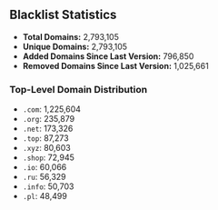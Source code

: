 ## Blacklist Statistics

- **Total Domains:** 2,793,105
- **Unique Domains:** 2,793,105
- **Added Domains Since Last Version:** 796,850
- **Removed Domains Since Last Version:** 1,025,661

### Top-Level Domain Distribution

-  `.com`: 1,225,604
-  `.org`: 235,879
-  `.net`: 173,326
-  `.top`: 87,273
-  `.xyz`: 80,603
-  `.shop`: 72,945
-  `.io`: 60,066
-  `.ru`: 56,329
-  `.info`: 50,703
-  `.pl`: 48,499
